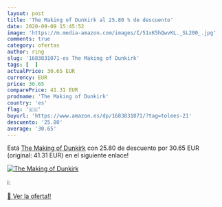 ```yaml
---
layout: post
title: 'The Making of Dunkirk al 25.80 % de descuento'
date: 2020-09-09 15:45:52
image: 'https://m.media-amazon.com/images/I/51xK5hQwvKL._SL200_.jpg'
comments: true
category: ofertas
author: ring
slug: '1683831071-es The Making of Dunkirk'
tags: [  ]
actualPrice: 30.65 EUR
currency: EUR
price: 30.65
comparePrice: 41.31 EUR
prodname: 'The Making of Dunkirk'
country: 'es'
flag: '🇪🇸'
buyurl: 'https://www.amazon.es/dp/1683831071/?tag=tolees-21'
descuento: '25.80'
average: '30.65'
---
```


Está [The Making of Dunkirk](https://www.amazon.es/dp/1683831071/?tag=tolees-21) con 25.80 de descuento por 30.65 EUR (original: 41.31 EUR) en el siguiente enlace!

[![The Making of Dunkirk](https://m.media-amazon.com/images/I/51xK5hQwvKL._SL200_.jpg)](https://www.amazon.es/dp/1683831071/?tag=tolees-21)

ℹ️:


[🛒 Ver la oferta!!](https://www.amazon.es/dp/1683831071/?tag=tolees-21)
